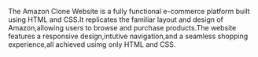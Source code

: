 The Amazon Clone Website is a fully functional e-commerce platform built using HTML and CSS.It replicates the familiar layout and design of Amazon,allowing users to browse and purchase products.The website features a responsive design,intutive navigation,and a seamless shopping experience,all achieved usimg only HTML and CSS.
